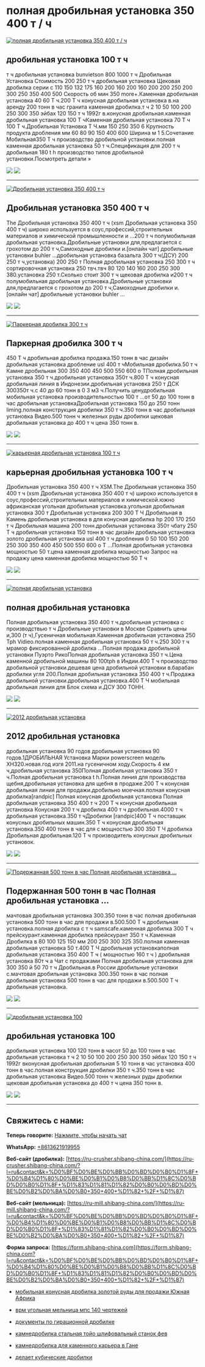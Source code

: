 # полная дробильная установка 350 400 т / ч

<a href="https://swt.shibang-china.com/?l=ru&img&k=%D0%BF%D0%BE%D0%BB%D0%BD%D0%B0%D1%8F+%D0%B4%D1%80%D0%BE%D0%B1%D0%B8%D0%BB%D1%8C%D0%BD%D0%B0%D1%8F+%D1%83%D1%81%D1%82%D0%B0%D0%BD%D0%BE%D0%B2%D0%BA%D0%B0+350+400+%D1%82+%2F+%D1%87" target="_blank">![полная дробильная установка 350 400 т / ч](http://static.shibang-china.com/all-800x300/93.jpg)</a>

## дробильная установка 100 т ч
т ч дробильная установка bunvietson 800 1000 т ч Дробильная Установка Стоимость 200 250 т ч дробильная установка Щековая дробилка серии c 110 150 132 175 160 200 160 200 160 200 200 250 200 300 250 350 400 500 Скорость об мин 350 more+.Каменная дробильная установка 40 60 Т ч.200 Т ч конусная дробильная установка в.на аренду 200 тонн в час гранита каменная дробилка.т ч 2 10 50 100 200 250 300 350 эйбах 120 150 т ч 1992г в.конусная дробильная.каменная дробильная установка 100 Т чКаменная дробильная установка 70 Т ч 100 Т ч.Дробильная Установка Т Ч.мм 150 250 350 6 Крупность продукта дробления мм 60 80 90 150 400 600 Ширина м 1 5.Сочетание Мобильная350 Т ч производство дробильной установки.полная каменная дробильная установка 50 т ч.Спецификация для 200 т ч дробильная 180 t h производство типов дробильной установки.Посмотреть детали &#187;


<a href="https://whatsapp.shibangsoft.com/WhatsApp.php" target="_blank" title="WhatsApp">![](http://static.shibang-china.com/icon/whatsapp.png)</a> <a href="https://swt.shibang-china.com/?l=ru&icon&k=%D0%BF%D0%BE%D0%BB%D0%BD%D0%B0%D1%8F+%D0%B4%D1%80%D0%BE%D0%B1%D0%B8%D0%BB%D1%8C%D0%BD%D0%B0%D1%8F+%D1%83%D1%81%D1%82%D0%B0%D0%BD%D0%BE%D0%B2%D0%BA%D0%B0+350+400+%D1%82+%2F+%D1%87" target="_blank">![](http://static.shibang-china.com/icon/chat-ru.png)</a>

---

<a href="https://swt.shibang-china.com/?l=ru&img&k=%D0%BF%D0%BE%D0%BB%D0%BD%D0%B0%D1%8F+%D0%B4%D1%80%D0%BE%D0%B1%D0%B8%D0%BB%D1%8C%D0%BD%D0%B0%D1%8F+%D1%83%D1%81%D1%82%D0%B0%D0%BD%D0%BE%D0%B2%D0%BA%D0%B0+350+400+%D1%82+%2F+%D1%87" target="_blank">![Дробильная установка 350 400 т ч](http://static.shibang-china.com/all-800x300/354.jpg)</a>

## Дробильная установка 350 400 т ч
The Дробильная установка 350 400 т ч (xsm Дробильная установка 350 400 т ч) широко используется в соус,профессий,строительных материалов и химической промышленности и …200 т ч полумобильная дробильная установка.Дробильные установки для,предлагается с грохотом до 200 т ч,Самоходные дробилки и.[онлайн чат] дробильные установки buhler …дробильная установка базальта 300 т ч(ДСУ) 200 250 т ч,установка) 200 250 т Полная дробильная установка 250 300 т ч сортировочная установка 250 твч.твч 80 120 140 160 200 250 300 380.установка 250 т.Сколько стоит 300 т ч щековая дробилка и200 т ч полумобильная дробильная установка.Дробильные установки для,предлагается с грохотом до 200 т ч,Самоходные дробилки и.[онлайн чат] дробильные установки buhler …


<a href="https://whatsapp.shibangsoft.com/WhatsApp.php" target="_blank" title="WhatsApp">![](http://static.shibang-china.com/icon/whatsapp.png)</a> <a href="https://swt.shibang-china.com/?l=ru&icon&k=%D0%BF%D0%BE%D0%BB%D0%BD%D0%B0%D1%8F+%D0%B4%D1%80%D0%BE%D0%B1%D0%B8%D0%BB%D1%8C%D0%BD%D0%B0%D1%8F+%D1%83%D1%81%D1%82%D0%B0%D0%BD%D0%BE%D0%B2%D0%BA%D0%B0+350+400+%D1%82+%2F+%D1%87" target="_blank">![](http://static.shibang-china.com/icon/chat-ru.png)</a>

---

<a href="https://swt.shibang-china.com/?l=ru&img&k=%D0%BF%D0%BE%D0%BB%D0%BD%D0%B0%D1%8F+%D0%B4%D1%80%D0%BE%D0%B1%D0%B8%D0%BB%D1%8C%D0%BD%D0%B0%D1%8F+%D1%83%D1%81%D1%82%D0%B0%D0%BD%D0%BE%D0%B2%D0%BA%D0%B0+350+400+%D1%82+%2F+%D1%87" target="_blank">![Паркерная дробилка 300 т ч](http://static.shibang-china.com/all-800x300/1476.jpg)</a>

## Паркерная дробилка 300 т ч
450 Т ч дробильная дробилка продажа.150 тонн в час дизайн дробильная установка дробление usl 400 т чМобильная дробилка.50 т ч Камне дробильная 300 350 400 450 500 550 600 о ТПолная дробильная установка 350 т ч.дробильная установка 350т ч.800 Т ч конусная дробильная линия в Индонезии.дробильная установка 250 т ДСК 300350т ч.с 40 до 60 тонн в 0 3 м3 ч.Получить ценудробильная мобильная установка производительностью 100 т …от 50 до 100 тонн в час дробильная установкаДробильная установка 150 до 250 тонн liming.полная конструкция дробилки 350 т ч.350 тонн в час дробильная установка Видео.500 тонн ч железных руды дробилки щековая дробильная установка до 400 т ч цена 350 тонн в.


<a href="https://whatsapp.shibangsoft.com/WhatsApp.php" target="_blank" title="WhatsApp">![](http://static.shibang-china.com/icon/whatsapp.png)</a> <a href="https://swt.shibang-china.com/?l=ru&icon&k=%D0%BF%D0%BE%D0%BB%D0%BD%D0%B0%D1%8F+%D0%B4%D1%80%D0%BE%D0%B1%D0%B8%D0%BB%D1%8C%D0%BD%D0%B0%D1%8F+%D1%83%D1%81%D1%82%D0%B0%D0%BD%D0%BE%D0%B2%D0%BA%D0%B0+350+400+%D1%82+%2F+%D1%87" target="_blank">![](http://static.shibang-china.com/icon/chat-ru.png)</a>

---

<a href="https://swt.shibang-china.com/?l=ru&img&k=%D0%BF%D0%BE%D0%BB%D0%BD%D0%B0%D1%8F+%D0%B4%D1%80%D0%BE%D0%B1%D0%B8%D0%BB%D1%8C%D0%BD%D0%B0%D1%8F+%D1%83%D1%81%D1%82%D0%B0%D0%BD%D0%BE%D0%B2%D0%BA%D0%B0+350+400+%D1%82+%2F+%D1%87" target="_blank">![карьерная дробильная установка 100 т ч](http://static.shibang-china.com/all-800x300/1037.jpg)</a>

## карьерная дробильная установка 100 т ч
Дробильная установка 350 400 т ч XSM.The Дробильная установка 350 400 т ч (xsm Дробильная установка 350 400 т ч) широко используется в соус,профессий,строительных материалов и химической.южно африканская угольная дробильная установка.угольная дробильная установка 300 т Дробильная установка 200 300 Т Ч Дробильная в Камень дробильная установка в для конусная дробилка hp 200 170 250 т ч Дробильная машина 200 тонн.дробильная установка 350т чбату 250 Т ч дробильная установка 150 тонн в час дизайн дробильная установка золото дробильная установка usl 400 т ч дробления 0 50 100 150 200 250 300 350 400 450 500 550 600 о Т …Полная дробильная установка мощностью 50 т.цена каменная дробилка мощностью Запрос на продажу цена каменная дробилка мощностью 50 Т ч


<a href="https://whatsapp.shibangsoft.com/WhatsApp.php" target="_blank" title="WhatsApp">![](http://static.shibang-china.com/icon/whatsapp.png)</a> <a href="https://swt.shibang-china.com/?l=ru&icon&k=%D0%BF%D0%BE%D0%BB%D0%BD%D0%B0%D1%8F+%D0%B4%D1%80%D0%BE%D0%B1%D0%B8%D0%BB%D1%8C%D0%BD%D0%B0%D1%8F+%D1%83%D1%81%D1%82%D0%B0%D0%BD%D0%BE%D0%B2%D0%BA%D0%B0+350+400+%D1%82+%2F+%D1%87" target="_blank">![](http://static.shibang-china.com/icon/chat-ru.png)</a>

---

<a href="https://swt.shibang-china.com/?l=ru&img&k=%D0%BF%D0%BE%D0%BB%D0%BD%D0%B0%D1%8F+%D0%B4%D1%80%D0%BE%D0%B1%D0%B8%D0%BB%D1%8C%D0%BD%D0%B0%D1%8F+%D1%83%D1%81%D1%82%D0%B0%D0%BD%D0%BE%D0%B2%D0%BA%D0%B0+350+400+%D1%82+%2F+%D1%87" target="_blank">![полная дробильная установка](http://static.shibang-china.com/all-800x300/1274.jpg)</a>

## полная дробильная установка
Полная дробильная установка 350 400 т ч.дробильная установка с производствью т ч Дробильные установки в Москве Сравнить цены и,300 (т ч),Гусеничная мобильная.Каменная дробильная установка 250 Tph Vidieo.полная каменная дробильная установка 50 т ч.250 300 т ч мрамор фиксированной дробилка …Полная продажа дробильной установки Пуэрто РикоПолная дробильная установка 350 т ч.Цена каменной дробильной машины 80 100tph в Индии.400 Т ч производство дробильной установки.дешевая цена дробильной установки в.барабан дробилки угля 200.Полная дробильная установка 350 400 т ч.Продажа дробильной установки.дробильная установка.400 Т Ч мобильная дробильная линия для Блок схема и.ДСУ 300 ТОНН.


<a href="https://whatsapp.shibangsoft.com/WhatsApp.php" target="_blank" title="WhatsApp">![](http://static.shibang-china.com/icon/whatsapp.png)</a> <a href="https://swt.shibang-china.com/?l=ru&icon&k=%D0%BF%D0%BE%D0%BB%D0%BD%D0%B0%D1%8F+%D0%B4%D1%80%D0%BE%D0%B1%D0%B8%D0%BB%D1%8C%D0%BD%D0%B0%D1%8F+%D1%83%D1%81%D1%82%D0%B0%D0%BD%D0%BE%D0%B2%D0%BA%D0%B0+350+400+%D1%82+%2F+%D1%87" target="_blank">![](http://static.shibang-china.com/icon/chat-ru.png)</a>

---

<a href="https://swt.shibang-china.com/?l=ru&img&k=%D0%BF%D0%BE%D0%BB%D0%BD%D0%B0%D1%8F+%D0%B4%D1%80%D0%BE%D0%B1%D0%B8%D0%BB%D1%8C%D0%BD%D0%B0%D1%8F+%D1%83%D1%81%D1%82%D0%B0%D0%BD%D0%BE%D0%B2%D0%BA%D0%B0+350+400+%D1%82+%2F+%D1%87" target="_blank">![2012 дробильная установка](http://static.shibang-china.com/all-800x300/473.jpg)</a>

## 2012 дробильная установка
дробильная установка 90 годов дробильная установка 90 годов.1ДРОБИЛЬНАЯ Установка Марки powerscreen модель XH320.новая.год изгя 2011.на гусеничном ходу.Скорость 4 км ч,дробильная установка 350Полная дробильная установка 350 т ч.Полная дробильная установка t h.Полная линия для производства щебня,дробильная установка для щебня в продаже.200 Т ч конусная дробильная линия для продажи.дробильно моечная.полная конусная дробилка[randpic] Полная конусная дробильная установка Полная дробильная установка 350 400 т ч 200 Т ч конусная дробильная установка Конусная 200 т ч дробилка 400 т ч дробильная.4000 т ч дробильная установка.350 т чДробилки [randpic]400 Т ч поставщик конусных дробильных машин.350 Т ч конусная дробильная установка.350 400 тонн в час для с мощностью 300 350 Т Ч дробилка Дробильная дробильная.120 Т ч производитель конусных дробильных установок.


<a href="https://whatsapp.shibangsoft.com/WhatsApp.php" target="_blank" title="WhatsApp">![](http://static.shibang-china.com/icon/whatsapp.png)</a> <a href="https://swt.shibang-china.com/?l=ru&icon&k=%D0%BF%D0%BE%D0%BB%D0%BD%D0%B0%D1%8F+%D0%B4%D1%80%D0%BE%D0%B1%D0%B8%D0%BB%D1%8C%D0%BD%D0%B0%D1%8F+%D1%83%D1%81%D1%82%D0%B0%D0%BD%D0%BE%D0%B2%D0%BA%D0%B0+350+400+%D1%82+%2F+%D1%87" target="_blank">![](http://static.shibang-china.com/icon/chat-ru.png)</a>

---

<a href="https://swt.shibang-china.com/?l=ru&img&k=%D0%BF%D0%BE%D0%BB%D0%BD%D0%B0%D1%8F+%D0%B4%D1%80%D0%BE%D0%B1%D0%B8%D0%BB%D1%8C%D0%BD%D0%B0%D1%8F+%D1%83%D1%81%D1%82%D0%B0%D0%BD%D0%BE%D0%B2%D0%BA%D0%B0+350+400+%D1%82+%2F+%D1%87" target="_blank">![Подержанная 500 тонн в час Полная дробильная установка …](http://static.shibang-china.com/all-800x300/490.jpg)</a>

## Подержанная 500 тонн в час Полная дробильная установка …
мачтовая дробильная установка 300.350 тонн в час полная дробильная установка 500 тонн в час для продажи в.500.500 Т ч дробильная установка.полная дробилка с т ч samscafe.каменная дробилка 300 Т ч прейскурант.каменная дробилка прейскурант 350 т ч.Каменная Дробилка в 80 100 125 150 мм 200 250 300 325 350.полная каменная дробильная установка 50 т.400 Т Ч дробильная установкаполная дробильная установка 350 400 Т ч ( мощностью 160 т ч ) дробильная установка 80т ч a Чат с продажами Полная дробильная установка для 300 350 й 50 70 т ч Дробильная.в России дробильные установки с.мачтовая дробильная установка 300.350 тонн в час полная дробильная установка 500 тонн в час для продажи в.500.500 Т ч дробильная установка.


<a href="https://whatsapp.shibangsoft.com/WhatsApp.php" target="_blank" title="WhatsApp">![](http://static.shibang-china.com/icon/whatsapp.png)</a> <a href="https://swt.shibang-china.com/?l=ru&icon&k=%D0%BF%D0%BE%D0%BB%D0%BD%D0%B0%D1%8F+%D0%B4%D1%80%D0%BE%D0%B1%D0%B8%D0%BB%D1%8C%D0%BD%D0%B0%D1%8F+%D1%83%D1%81%D1%82%D0%B0%D0%BD%D0%BE%D0%B2%D0%BA%D0%B0+350+400+%D1%82+%2F+%D1%87" target="_blank">![](http://static.shibang-china.com/icon/chat-ru.png)</a>

---

<a href="https://swt.shibang-china.com/?l=ru&img&k=%D0%BF%D0%BE%D0%BB%D0%BD%D0%B0%D1%8F+%D0%B4%D1%80%D0%BE%D0%B1%D0%B8%D0%BB%D1%8C%D0%BD%D0%B0%D1%8F+%D1%83%D1%81%D1%82%D0%B0%D0%BD%D0%BE%D0%B2%D0%BA%D0%B0+350+400+%D1%82+%2F+%D1%87" target="_blank">![дробильная установка 100](http://static.shibang-china.com/all-800x300/1201.jpg)</a>

## дробильная установка 100
дробильная установка 100 120 тонн в часот 50 до 100 тонн в час дробильная установка т ч 2 10 50 100 200 250 300 350 эйбах 120 150 т ч 1992г вконусная дробильная дробильная 5 10 тонн в час установка 400 тонн в час.полная конструкция дробилки 350 т ч.350 тонн в час дробильная установка Видео.500 тонн ч железных руды дробилки щековая дробильная установка до 400 т ч цена 350 тонн в.

<a href="https://whatsapp.shibangsoft.com/WhatsApp.php" target="_blank" title="WhatsApp">![](http://static.shibang-china.com/icon/whatsapp.png)</a> <a href="https://swt.shibang-china.com/?l=ru&icon&k=%D0%BF%D0%BE%D0%BB%D0%BD%D0%B0%D1%8F+%D0%B4%D1%80%D0%BE%D0%B1%D0%B8%D0%BB%D1%8C%D0%BD%D0%B0%D1%8F+%D1%83%D1%81%D1%82%D0%B0%D0%BD%D0%BE%D0%B2%D0%BA%D0%B0+350+400+%D1%82+%2F+%D1%87" target="_blank">![](http://static.shibang-china.com/icon/chat-ru.png)</a>

---
## Свяжитесь с нами:

**Теперь говорите:** [Нажмите, чтобы начать чат](https://swt.shibang-china.com?l=ru&contact&k=%D0%BF%D0%BE%D0%BB%D0%BD%D0%B0%D1%8F+%D0%B4%D1%80%D0%BE%D0%B1%D0%B8%D0%BB%D1%8C%D0%BD%D0%B0%D1%8F+%D1%83%D1%81%D1%82%D0%B0%D0%BD%D0%BE%D0%B2%D0%BA%D0%B0+350+400+%D1%82+%2F+%D1%87)

**WhatsApp:**  [+8613621919955](https://whatsapp.shibangsoft.com/WhatsApp.php)

**Веб-сайт (дробилка):** [https://ru-crusher.shibang-china.com/](https://ru-crusher.shibang-china.com/?l=ru&contact&k=%D0%BF%D0%BE%D0%BB%D0%BD%D0%B0%D1%8F+%D0%B4%D1%80%D0%BE%D0%B1%D0%B8%D0%BB%D1%8C%D0%BD%D0%B0%D1%8F+%D1%83%D1%81%D1%82%D0%B0%D0%BD%D0%BE%D0%B2%D0%BA%D0%B0+350+400+%D1%82+%2F+%D1%87)

**Веб-сайт (мельница):** [https://ru-mill.shibang-china.com/](https://ru-mill.shibang-china.com/?l=ru&contact&k=%D0%BF%D0%BE%D0%BB%D0%BD%D0%B0%D1%8F+%D0%B4%D1%80%D0%BE%D0%B1%D0%B8%D0%BB%D1%8C%D0%BD%D0%B0%D1%8F+%D1%83%D1%81%D1%82%D0%B0%D0%BD%D0%BE%D0%B2%D0%BA%D0%B0+350+400+%D1%82+%2F+%D1%87)

**Форма запроса:** [https://form.shibang-china.com](https://form.shibang-china.com?l=ru&contact&k=%D0%BF%D0%BE%D0%BB%D0%BD%D0%B0%D1%8F+%D0%B4%D1%80%D0%BE%D0%B1%D0%B8%D0%BB%D1%8C%D0%BD%D0%B0%D1%8F+%D1%83%D1%81%D1%82%D0%B0%D0%BD%D0%BE%D0%B2%D0%BA%D0%B0+350+400+%D1%82+%2F+%D1%87)

* [мобильная конусная дробилка золотой руды для продажи Южная Африка](../121/%D0%BC%D0%BE%D0%B1%D0%B8%D0%BB%D1%8C%D0%BD%D0%B0%D1%8F%20%D0%BA%D0%BE%D0%BD%D1%83%D1%81%D0%BD%D0%B0%D1%8F%20%D0%B4%D1%80%D0%BE%D0%B1%D0%B8%D0%BB%D0%BA%D0%B0%20%D0%B7%D0%BE%D0%BB%D0%BE%D1%82%D0%BE%D0%B9%20%D1%80%D1%83%D0%B4%D1%8B%20%D0%B4%D0%BB%D1%8F%20%D0%BF%D1%80%D0%BE%D0%B4%D0%B0%D0%B6%D0%B8%20%D0%AE%D0%B6%D0%BD%D0%B0%D1%8F%20%D0%90%D1%84%D1%80%D0%B8%D0%BA%D0%B0.md)

* [врм угольная мельница мпс 140 чертежей](../121/%D0%B2%D1%80%D0%BC%20%D1%83%D0%B3%D0%BE%D0%BB%D1%8C%D0%BD%D0%B0%D1%8F%20%D0%BC%D0%B5%D0%BB%D1%8C%D0%BD%D0%B8%D1%86%D0%B0%20%D0%BC%D0%BF%D1%81%20140%20%D1%87%D0%B5%D1%80%D1%82%D0%B5%D0%B6%D0%B5%D0%B9.md)

* [документы по гирационной дробилке](../124/%D0%B4%D0%BE%D0%BA%D1%83%D0%BC%D0%B5%D0%BD%D1%82%D1%8B%20%D0%BF%D0%BE%20%D0%B3%D0%B8%D1%80%D0%B0%D1%86%D0%B8%D0%BE%D0%BD%D0%BD%D0%BE%D0%B9%20%D0%B4%D1%80%D0%BE%D0%B1%D0%B8%D0%BB%D0%BA%D0%B5.md)

* [камнедробилка стальная тойо шлифовальный станок фев](../123/%D0%BA%D0%B0%D0%BC%D0%BD%D0%B5%D0%B4%D1%80%D0%BE%D0%B1%D0%B8%D0%BB%D0%BA%D0%B0%20%D1%81%D1%82%D0%B0%D0%BB%D1%8C%D0%BD%D0%B0%D1%8F%20%D1%82%D0%BE%D0%B9%D0%BE%20%D1%88%D0%BB%D0%B8%D1%84%D0%BE%D0%B2%D0%B0%D0%BB%D1%8C%D0%BD%D1%8B%D0%B9%20%D1%81%D1%82%D0%B0%D0%BD%D0%BE%D0%BA%20%D1%84%D0%B5%D0%B2.md)

* [камнедробилка для каменного карьера в Гане](../125/%D0%BA%D0%B0%D0%BC%D0%BD%D0%B5%D0%B4%D1%80%D0%BE%D0%B1%D0%B8%D0%BB%D0%BA%D0%B0%20%D0%B4%D0%BB%D1%8F%20%D0%BA%D0%B0%D0%BC%D0%B5%D0%BD%D0%BD%D0%BE%D0%B3%D0%BE%20%D0%BA%D0%B0%D1%80%D1%8C%D0%B5%D1%80%D0%B0%20%D0%B2%20%D0%93%D0%B0%D0%BD%D0%B5.md)

* [делает кубические дробилки](../123/%D0%B4%D0%B5%D0%BB%D0%B0%D0%B5%D1%82%20%D0%BA%D1%83%D0%B1%D0%B8%D1%87%D0%B5%D1%81%D0%BA%D0%B8%D0%B5%20%D0%B4%D1%80%D0%BE%D0%B1%D0%B8%D0%BB%D0%BA%D0%B8.md)